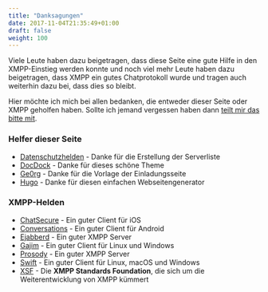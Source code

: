 ```yaml
---
title: "Danksagungen"
date: 2017-11-04T21:35:49+01:00
draft: false
weight: 100
---
```


Viele Leute haben dazu beigetragen, dass diese Seite eine gute Hilfe in den XMPP-Einstieg werden konnte
und noch viel mehr Leute haben dazu beigetragen, dass XMPP ein gutes Chatprotokoll wurde und tragen auch
weiterhin dazu bei, dass dies so bleibt.

Hier möchte ich mich bei allen bedanken, die entweder dieser Seite oder XMPP geholfen haben. Sollte ich
jemand vergessen haben dann [teilt mir das bitte mit][10]. 

### Helfer dieser Seite

* [Datenschutzhelden][100] - Danke für die Erstellung der Serverliste
* [DocDock][110] - Danke für dieses schöne Theme
* [Ge0rg][120] - Danke für die Vorlage der Einladungsseite
* [Hugo][130] - Danke für diesen einfachen Webseitengenerator


### XMPP-Helden

* [ChatSecure][200] - Ein guter Client für iOS
* [Conversations][210] - Ein guter Client für Android
* [Ejabberd][220] - Ein guter XMPP Server
* [Gajim][230] - Ein guter Client für Linux und Windows
* [Prosody][240] - Ein guter XMPP Server
* [Swift][250] - Ein guter Client für Linux, macOS und Windows
* [XSF][260] - Die **XMPP Standards Foundation**, die sich um die Weiterentwicklung von XMPP kümmert


[10]:/invite/#martin@mdosch.de
[100]:https://datenschutzhelden.org/
[110]:http://docdock.netlify.com/
[120]:https://github.com/ge0rg/easy-xmpp-invitation/
[130]:https://gohugo.io/
[200]:https://chatsecure.org/
[210]:https://conversations.im/
[220]:https://www.ejabberd.im/
[230]:https://gajim.org/
[240]:https://prosody.im/
[250]:https://swift.im/
[260]:https://xmpp.org/
